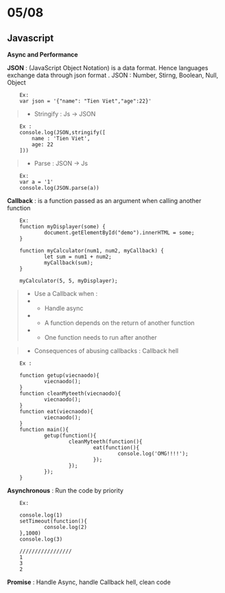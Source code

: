 # 05/08

## Javascript

**Async and Performance**

**JSON** : (JavaScript Object Notation) is a data format. Hence languages exchange data through json format . JSON : Number, Stirng, Boolean, Null, Object

        Ex: 
        var json = '{"name": "Tien Viet","age":22}'

> - Stringify : Js -> JSON

        Ex :
        console.log(JSON,stringify([
            name : 'Tien Viet',
            age: 22
        ]))

> - Parse : JSON -> Js

        Ex:
        var a = '1'
        console.log(JSON.parse(a))

**Callback** : is a function passed as an argument when calling another function

        Ex:
        function myDisplayer(some) {
                document.getElementById("demo").innerHTML = some;
        }

        function myCalculator(num1, num2, myCallback) {
                let sum = num1 + num2;
                myCallback(sum);
        }

        myCalculator(5, 5, myDisplayer);

> - Use a Callback when : 
> - + Handle async
> - + A function depends on the return of another function
> - + One function needs to run after another

> - Consequences of abusing callbacks : Callback hell

        Ex : 
        
        function getup(viecnaodo){
                viecnaodo();
        }
        function cleanMyteeth(viecnaodo){
                viecnaodo();
        }
        function eat(viecnaodo){
                viecnaodo();
        }
        function main(){
                getup(function(){
                        cleanMyteeth(function(){
                                eat(function(){
                                        console.log('OMG!!!!');
                                });
                        });
                });
        }

**Asynchronous** : Run the code by priority 

        Ex:

        console.log(1)
        setTimeout(function(){
                console.log(2)
        },1000)
        console.log(3)

        /////////////////
        1
        3
        2 

**Promise** : Handle Async, handle Callback hell, clean code